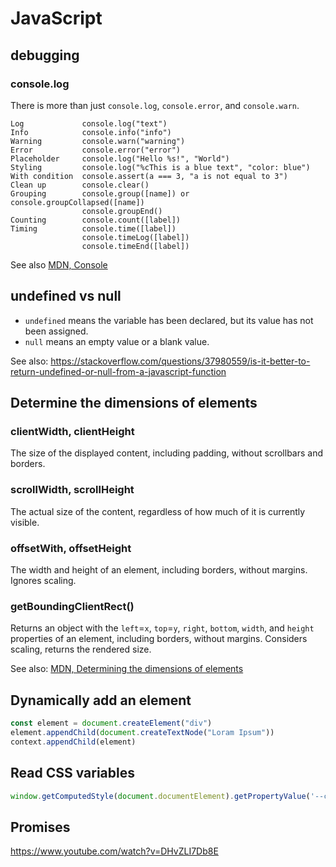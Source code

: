 # JavaScript

## debugging

### console.log

There is more than just `console.log`, `console.error`, and `console.warn`.

```
Log             console.log("text")
Info            console.info("info")
Warning         console.warn("warning")
Error           console.error("error")
Placeholder     console.log("Hello %s!", "World")
Styling         console.log("%cThis is a blue text", "color: blue")
With condition  console.assert(a === 3, "a is not equal to 3")
Clean up        console.clear()
Grouping        console.group([name]) or console.groupCollapsed([name])
                console.groupEnd()
Counting        console.count([label])
Timing          console.time([label])
                console.timeLog([label])
                console.timeEnd([label])
```

See also [MDN, Console](https://developer.mozilla.org/en-US/docs/Web/API/console)

## undefined vs null

- `undefined` means the variable has been declared, but its value has not been assigned. 
- `null` means an empty value or a blank value.

See also: https://stackoverflow.com/questions/37980559/is-it-better-to-return-undefined-or-null-from-a-javascript-function

## Determine the dimensions of elements

### clientWidth, clientHeight

The size of the displayed content, including padding, without scrollbars and borders.

### scrollWidth, scrollHeight

The actual size of the content, regardless of how much of it is currently visible.

### offsetWith, offsetHeight

The width and height of an element, including borders, without margins. Ignores scaling.

### getBoundingClientRect()

Returns an object with the `left`=`x`, `top`=`y`, `right`, `bottom`, `width`, and `height`
properties of an element, including borders, without margins. Considers scaling, returns the
rendered size.

See
also: [MDN, Determining the dimensions of elements](https://developer.mozilla.org/en-US/docs/Web/API/CSS_Object_Model/Determining_the_dimensions_of_elements)

## Dynamically add an element

```js
const element = document.createElement("div")
element.appendChild(document.createTextNode("Loram Ipsum"))
context.appendChild(element)
```

## Read CSS variables

```js
window.getComputedStyle(document.documentElement).getPropertyValue('--css-variable')
```

## Promises

https://www.youtube.com/watch?v=DHvZLI7Db8E

